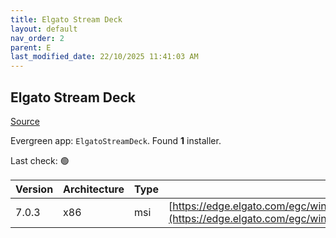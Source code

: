 ```yaml
---
title: Elgato Stream Deck
layout: default
nav_order: 2
parent: E
last_modified_date: 22/10/2025 11:41:03 AM
---
```


## Elgato Stream Deck

[Source](https://www.elgato.com/us/en/s/welcome-to-stream-deck)

Evergreen app: `ElgatoStreamDeck`. Found **1** installer.

Last check: 🟢

| Version | Architecture | Type | URI                                                                                                                                      |
| ------- | ------------ | ---- | ---------------------------------------------------------------------------------------------------------------------------------------- |
| 7.0.3   | x86          | msi  | [https://edge.elgato.com/egc/windows/sd/Stream_Deck_7.0.3.22071.msi](https://edge.elgato.com/egc/windows/sd/Stream_Deck_7.0.3.22071.msi) |
